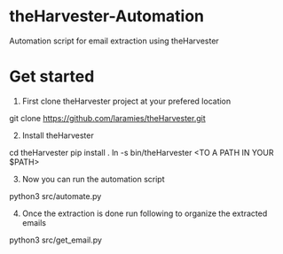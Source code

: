 # theHarvester-Automation
Automation script for email extraction using theHarvester

# Get started
1. First clone theHarvester project at your prefered location

git clone https://github.com/laramies/theHarvester.git

2. Install theHarvester

cd theHarvester
pip install .
ln -s bin/theHarvester <TO A PATH IN YOUR $PATH>

3. Now you can run the automation script

python3 src/automate.py

4. Once the extraction is done run following to organize the extracted emails

python3 src/get_email.py
